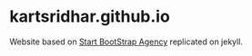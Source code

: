 # kartsridhar.github.io

Website based on [Start BootStrap Agency](https://startbootstrap.com/themes/agency) replicated on jekyll.
